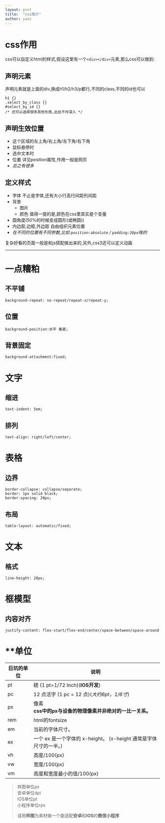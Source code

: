 ```yaml
---
layout: post
title:  "css简介"
author: yaoz
---
```


# css作用
css可以自定义html的样式,假设这里有一个`<div></div>`元素,那么css可以做到:

## 声明元素
声明元素就是上面的div,换成h1/h2/h3/p都行,不同的class,不同的id也可以
```
h1 {}
.select_by_class {}
#select_by_id {}
/* 还可以选择很多其他东西,此处不作深入 */
```

## 声明生效位置

* 这个区域的左上角/右上角/左下角/右下角
* 鼠标悬停时
* 选中文本时
* 位置
  详见position属性,作用一般是网页
* _总之有很多_

## 定义样式

* 字体
  不止是字体,还有大小行高行间距列间距
* 背景
  * 图片
  * 颜色
    值得一提的是,颜色在css里其实是个变量
* 圆角度(50%的时候变成圆形(或椭圆))
* 内边距,边框,外边距
  自由组织元素位置
* _在不同的位置有不同参数,比如 `position:absolute` / `padding:20px`啥的_

复杂好看的页面一般是和js搭配做出来的,另外,css3还可以定义动画

---

# 一点糟粕

## 不平铺
```
background-repeat: no-repeat/repeat-x/repeat-y;
```
## 位置
```
background-position:水平 垂直;
```
## 背景固定
```
background-attachment:fixed;
```
# 文字
## 缩进
```
text-indent: 5em;
```
## 排列
```
text-align: right/left/center;
```
# 表格
## 边界
```
border-collapse: collapse/separate;
border: 1px solid black;
border-spacing: 20px;
```
## 布局
```
table-layout: automatic/fixed;
```
# 文本
## 格式
```
line-height: 20px;
```

# 框模型
## 内容对齐
```
justify-content: flex-start/flex-end/center/space-between/space-around

```

# **单位

巨坑的单位 | 说明
---|---
pt | 磅 (1 pt=1/72 Inch)(**IOS开发**)
pc | 12 点活字 (1 pc = 12 点)(*大约6pt，1/6寸*)
px | 像素<br/>**css中的px与设备的物理像素并非绝对的一比一关系。**
rem | html的fontsize
em | 当前的字体尺寸。
ex | 一个 ex 是一个字体的 x-height。 (x-height 通常是字体尺寸的一半。)
vh | 高度/100(px)
vw | 宽度/100(px)
vm | 高度和宽度最小的值/100(px)

> 样图单位px  
> 安卓单位dpi  
> IOS单位pt  
> 小程序单位rpx
> 
> 请用**样图**为素材做一个能适配**安卓**和**IOS**的**微信小程序**